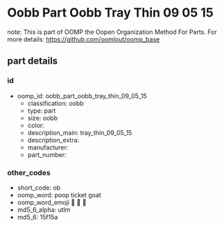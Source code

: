 # Oobb Part Oobb Tray Thin 09 05 15  

note: This is part of OOMP the Oopen Organization Method For Parts. For more details: https://github.com/oomlout/oomp_base

##  part details





### id
* oomp_id: oobb_part_oobb_tray_thin_09_05_15
  * classification: oobb
  * type: part
  * size: oobb
  * color: 
  * description_main: tray_thin_09_05_15
  * description_extra: 
  * manufacturer: 
  * part_number: 

### other_codes
* short_code: ob
* oomp_word: poop ticket goat
* oomp_word_emoji :poop: :ticket: :goat:
* md5_6_alpha: utlm
* md5_6: 15f15a